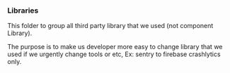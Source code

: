 ### Libraries

This folder to group all third party library that we used (not component Library).

The purpose is to make us developer more easy to change library that we used if we urgently change tools or etc, Ex: sentry to firebase crashlytics only.
